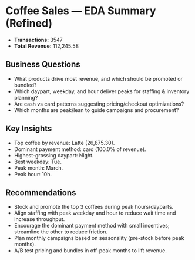 # Coffee Sales — EDA Summary (Refined)

- **Transactions:** 3547
- **Total Revenue:** 112,245.58

## Business Questions

- What products drive most revenue, and which should be promoted or bundled?
- Which daypart, weekday, and hour deliver peaks for staffing & inventory planning?
- Are cash vs card patterns suggesting pricing/checkout optimizations?
- Which months are peak/lean to guide campaigns and procurement?

## Key Insights

- Top coffee by revenue: Latte (26,875.30).
- Dominant payment method: card (100.0% of revenue).
- Highest-grossing daypart: Night.
- Best weekday: Tue.
- Peak month: March.
- Peak hour: 10h.

## Recommendations

- Stock and promote the top 3 coffees during peak hours/dayparts.
- Align staffing with peak weekday and hour to reduce wait time and increase throughput.
- Encourage the dominant payment method with small incentives; streamline the other to reduce friction.
- Plan monthly campaigns based on seasonality (pre-stock before peak months).
- A/B test pricing and bundles in off-peak months to lift revenue.